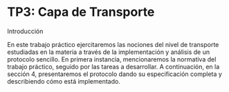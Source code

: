 TP3: Capa de Transporte
================
Introducción

En este trabajo práctico ejercitaremos las nociones del nivel de transporte estudiadas en la materia a través de la implementación y análisis de un protocolo sencillo. En primera instancia, mencionaremos la normativa del trabajo práctico, seguido por las tareas a desarrollar. A continuación, en la sección 4, presentaremos el protocolo dando su especificación completa y describiendo cómo está implementado.